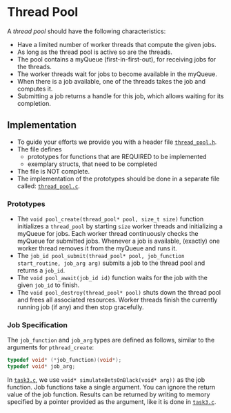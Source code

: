 # Thread Pool

A _thread pool_ should have the following characteristics:

- Have a limited number of worker threads that compute the given jobs.
- As long as the thread pool is active so are the threads.
- The pool contains a myQueue (first-in-first-out), for receiving jobs for the threads.
- The worker threads wait for jobs to become available in the myQueue.
- When there is a job available, one of the threads takes the job and computes it.
- Submitting a job returns a handle for this job, which allows waiting for its completion.

## Implementation

- To guide your efforts we provide you with a header file [`thread_pool.h`](./thread_pool.h).
- The file defines
  - prototypes for functions that are REQUIRED to be implemented
  - exemplary structs, that need to be completed
- The file is NOT complete.
- The implementation of the prototypes should be done in a separate file called: [`thread_pool.c`](./thread_pool.c).

### Prototypes

- The `void pool_create(thread_pool* pool, size_t size)` function initializes a `thread_pool` by starting `size` worker threads and initializing a myQueue for jobs.
  Each worker thread continuously checks the myQueue for submitted jobs.
  Whenever a job is available, (exactly) one worker thread removes it from the myQueue and runs it.
- The `job_id pool_submit(thread_pool* pool, job_function start_routine, job_arg arg)` submits a job to the thread pool and returns a `job_id`.
- The `void pool_await(job_id id)` function waits for the job with the given `job_id` to finish.
- The `void pool_destroy(thread_pool* pool)` shuts down the thread pool and frees all associated resources.
  Worker threads finish the currently running job (if any) and then stop gracefully.

### Job Specification

The `job_function` and `job_arg` types are defined as follows, similar to the arguments for `pthread_create`:

```c
typedef void* (*job_function)(void*);
typedef void* job_arg;
```

In [`task3.c`](./task3.c), we use `void* simulateBetsOnBlack(void* arg))` as the job function.
Job functions take a single argument.
You can ignore the return value of the job function.
Results can be returned by writing to memory specified by a pointer provided as the argument, like it is done in [`task3.c`](./task3.c).
